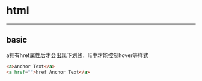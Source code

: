 # html

--------------------

## basic

a拥有href属性后才会出现下划线，IE中才能控制hover等样式

```html
<a>Anchor Text</a>
<a href="">href Anchor Text</a>
```
